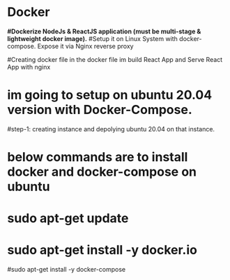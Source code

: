 # Docker
**#Dockerize NodeJs & ReactJS application (must be multi-stage & lightweight docker image).**
#Setup it on Linux System with docker-compose. Expose it via Nginx reverse proxy

#Creating docker file in the docker file im  build React App and Serve React App with nginx 
# im going to setup on ubuntu 20.04 version with Docker-Compose.
#step-1: creating instance and depolying ubuntu 20.04 on that instance.
# below commands are to install docker and docker-compose on ubuntu
# sudo apt-get update
# sudo apt-get install -y docker.io
#sudo apt-get install -y docker-compose
#
